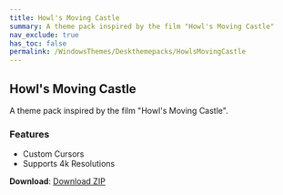 ```yaml
---
title: Howl's Moving Castle
summary: A theme pack inspired by the film "Howl's Moving Castle"
nav_exclude: true
has_toc: false
permalink: /WindowsThemes/Deskthemepacks/HowlsMovingCastle
---
```


## Howl's Moving Castle
A theme pack inspired by the film "Howl's Moving Castle".

<div align="center">
    <!-- <img src="https://gitlab.com/the-back-room/deskthemepacks/sfw/howls-moving-castle/-/raw/main/Extras/Preview.bmp" alt="Preview" width="80%" /> -->
</div>

### Features

- Custom Cursors
- Supports 4k Resolutions

**Download**: [Download ZIP](https://gitlab.com/the-back-room/deskthemepacks/sfw/howls-moving-castle/-/archive/main/howls-moving-castle-main.zip)